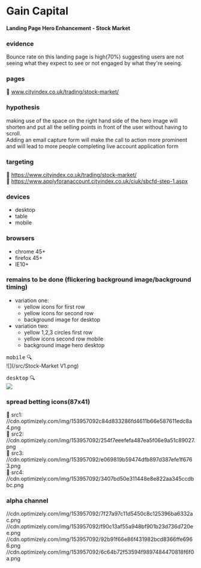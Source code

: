 #  Gain Capital
#### Landing Page Hero Enhancement - Stock Market

### evidence
Bounce rate on this landing page is high(70%) suggesting users are not seeing what they expect to see or not engaged by what they're seeing.

### pages
:round_pushpin:  www.cityindex.co.uk/trading/stock-market/

### hypothesis
making use of the space on the right hand side of the hero image will shorten and put all the selling points in front of the user without having to scroll.  
Adding an email capture form will make the call to action more prominent and will lead to more people completing live account application form

### targeting
:round_pushpin: https://www.cityindex.co.uk/trading/stock-market/        
:round_pushpin: https://www.applyforanaccount.cityindex.co.uk/ciuk/sbcfd-step-1.aspx

### devices
- desktop
- table
- mobile

### browsers
- chrome 45+
- firefox 45+
- IE10+


### remains to be done (flickering background image/background timing)
- variation one:
  + yellow icons for first row
  + yellow icons for second row
  + background image for desktop
- variation two:
  + yellow 1,2,3 circles first row
  + yellow icons second row mobile
  + background image hero desktop



<kbd>mobile</kbd>  :mag:            
 ![](/src/Stock-Market V1.png)

<kbd>desktop</kbd> :mag:          
![](/src/desktopv1.png)




### spread betting icons(87x41)
:small_blue_diamond: src1:  
//cdn.optimizely.com/img/153957092c84d833286fd4611b66e587611edc8a4.png      
:small_blue_diamond: src2: 
//cdn.optimizely.com/img/153957092/254f7eeefefa487ea5f06e9a51c89027.png       
:small_blue_diamond: src3:
//cdn.optimizely.com/img/153957092/e069819b59474dfb897d387efe1f6763.png      
:small_blue_diamond: src4: 
//cdn.optimizely.com/img/153957092/3407bd50e311448e8e822aa345ccdbbc.png   

### alpha channel
//cdn.optimizely.com/img/153957092/7f27a97c11d5450c8c125396ba6332ac.png
//cdn.optimizely.com/img/153957092/f90c13af55a948bf901b23d736d720ee.png
//cdn.optimizely.com/img/153957092/92b91f66e86f431982bcd8366ffe6966.png
//cdn.optimizely.com/img/153957092/6c64b72f53594f9897484470818f6f0a.png











